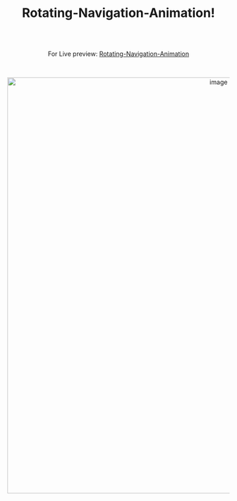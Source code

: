 <h1 align="center">Rotating-Navigation-Animation!</h1><br>
<br>
<p align="center">
For Live preview: <a href="https://ash-win-n.github.io/rotating-navigation-animation/">Rotating-Navigation-Animation</a></p><br>

<p align="center">

<img width="942" alt="image" src="https://user-images.githubusercontent.com/70138036/186840606-c97cb5ee-3d1f-4494-85ab-57ad7589e1b5.png">


</p>
